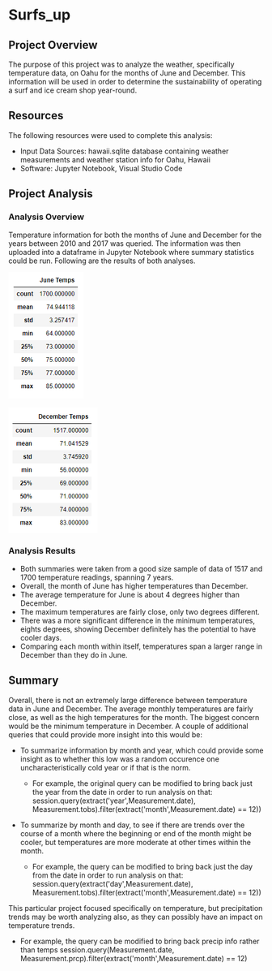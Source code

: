 # Surfs_up

## Project Overview
The purpose of this project was to analyze the weather, specifically temperature data, on Oahu for the months of June and December.  This information will be used in order to determine the sustainability of operating a surf and ice cream shop year-round. 


##  Resources
The following resources were used to complete this analysis:
- Input Data Sources:  hawaii.sqlite database containing weather measurements and weather station info for Oahu, Hawaii
- Software:  Jupyter Notebook, Visual Studio Code


## Project Analysis
### Analysis Overview
Temperature information for both the months of June and December for the years between 2010 and 2017 was queried.  The information was then uploaded into a dataframe in Jupyter Notebook where summary statistics could be run.  Following are the results of both analyses.

![june_temp_stats](june_temp_stats.png)

![december_temp_stats](december_temp_stats.png)

### Analysis Results 
- Both summaries were taken from a good size sample of data of 1517 and 1700 temperature readings, spanning 7 years.
- Overall, the month of June has higher temperatures than December. 
- The average temperature for June is about 4 degrees higher than December. 
- The maximum temperatures are fairly close, only two degrees different.
- There was a more significant difference in the minimum temperatures, eights degrees, showing December definitely has the potential to have cooler days.
- Comparing each month within itself, temperatures span a larger range in December than they do in June.



## Summary
Overall, there is not an extremely large difference between temperature data in June and December.  The average monthly temperatures are fairly close, as well as the high temperatures for the month.  The biggest concern would be the minimum temperature in December.  A couple of additional queries that could provide more insight into this would be:
- To summarize information by month and year, which could provide some insight as to whether this low was a random occurence one uncharacteristically cold year or if that is the norm.
    - For example, the original query can be modified to bring back just the year from the date in order to run analysis on that:  
    session.query(extract('year',Measurement.date), Measurement.tobs).filter(extract('month',Measurement.date) == 12))

- To summarize by month and day, to see if there are trends over the course of a month where the beginning or end of the month might be cooler, but temperatures are more moderate at other times within the month.
    - For example, the query can be modified to bring back just the day from the date in order to run analysis on that:  
    session.query(extract('day',Measurement.date), Measurement.tobs).filter(extract('month',Measurement.date) == 12))

This particular project focused specifically on temperature, but precipitation trends may be worth analyzing also, as they can possibly have an impact on temperature trends.
- For example, the query can be modified to bring back precip info rather than temps
session.query(Measurement.date, Measurement.prcp).filter(extract('month',Measurement.date) == 12)


